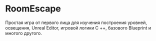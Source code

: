# RoomEscape
Простая игра от первого лица для изучения построения уровней, освещения, Unreal Editor, игровой логики C ++, базового Blueprint и многого другого. 
